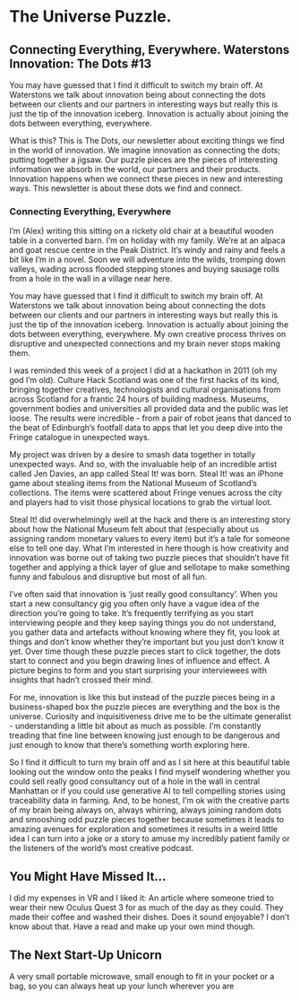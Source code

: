 # The Universe Puzzle.
## Connecting Everything, Everywhere. Waterstons Innovation: The Dots #13

You may have guessed that I find it difficult to switch my brain off. At Waterstons we talk about innovation being about connecting the dots between our clients and our partners in interesting ways but really this is just the tip of the innovation iceberg. Innovation is actually about joining the dots between everything, everywhere.

What is this? This is The Dots, our newsletter about exciting things we find in the world of innovation. We imagine innovation as connecting the dots; putting together a jigsaw. Our puzzle pieces are the pieces of interesting information we absorb in the world, our partners and their products. Innovation happens when we connect these pieces in new and interesting ways. This newsletter is about these dots we find and connect.

### Connecting Everything, Everywhere
I’m (Alex) writing this sitting on a rickety old chair at a beautiful wooden table in a converted barn. I’m on holiday with my family. We’re at an alpaca and goat rescue centre in the Peak District. It’s windy and rainy and feels a bit like I’m in a novel. Soon we will adventure into the wilds, tromping down valleys, wading across flooded stepping stones and buying sausage rolls from a hole in the wall in a village near here.

You may have guessed that I find it difficult to switch my brain off. At Waterstons we talk about innovation being about connecting the dots between our clients and our partners in interesting ways but really this is just the tip of the innovation iceberg. Innovation is actually about joining the dots between everything, everywhere. My own creative process thrives on disruptive and unexpected connections and my brain never stops making them.


I was reminded this week of a project I did at a hackathon in 2011 (oh my god I’m old). Culture Hack Scotland was one of the first hacks of its kind, bringing together creatives, technologists and cultural organisations from across Scotland for a frantic 24 hours of building madness. Museums, government bodies and universities all provided data and the public was let loose. The results were incredible - from a pair of robot jeans that danced to the beat of Edinburgh’s footfall data to apps that let you deep dive into the Fringe catalogue in unexpected ways. 

My project was driven by a desire to smash data together in totally unexpected ways. And so, with the invaluable help of an incredible artist called Jen Davies, an app called Steal It! was born. Steal It! was an iPhone game about stealing items from the National Museum of Scotland’s collections. The items were scattered about Fringe venues across the city and players had to visit those physical locations to grab the virtual loot.


Steal It! did overwhelmingly well at the hack and there is an interesting story about how the National Museum felt about that (especially about us assigning random monetary values to every item) but it’s a tale for someone else to tell one day. What I’m interested in here though is how creativity and innovation was borne out of taking two puzzle pieces that shouldn’t have fit together and applying a thick layer of glue and sellotape to make something funny and fabulous and disruptive but most of all fun.

I’ve often said that innovation is ‘just really good consultancy’. When you start a new consultancy gig you often only have a vague idea of the direction you’re going to take. It’s frequently terrifying as you start interviewing people and they keep saying things you do not understand, you gather data and artefacts without knowing where they fit, you look at things and don’t know whether they’re important but you just don’t know it yet. Over time though these puzzle pieces start to click together, the dots start to connect and you begin drawing lines of influence and effect. A picture begins to form and you start surprising your interviewees with insights that hadn’t crossed their mind. 

For me, innovation is like this but instead of the puzzle pieces being in a business-shaped box the puzzle pieces are everything and the box is the universe. Curiosity and inquisitiveness drive me to be the ultimate generalist - understanding a little bit about as much as possible. I’m constantly treading that fine line between knowing just enough to be dangerous and just enough to know that there’s something worth exploring here.

So I find it difficult to turn my brain off and as I sit here at this beautiful table looking out the window onto the peaks I find myself wondering whether you could sell really good consultancy out of a hole in the wall in central Manhattan or if you could use generative AI to tell compelling stories using traceability data in farming. And, to be honest, I’m ok with the creative parts of my brain being always on, always whirring, always joining random dots and smooshing odd puzzle pieces together because sometimes it leads to amazing avenues for exploration and sometimes it results in a weird little idea I can turn into a joke or a story to amuse my incredibly patient family or the listeners of the world’s most creative podcast.


## You Might Have Missed It…
I did my expenses in VR and I liked it: An article where someone tried to wear their new Oculus Quest 3 for as much of the day as they could. They made their coffee and washed their dishes. Does it sound enjoyable? I don’t know about that. Have a read and make up your own mind though.

## The Next Start-Up Unicorn
A very small portable microwave, small enough to fit in your pocket or a bag, so you can always heat up your lunch wherever you are

